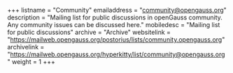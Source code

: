 +++
listname = "Community"
emailaddress = "community@opengauss.org"
description = "Mailing list for public discussions in openGauss community. Any community issues can be discussed here."
mobiledesc = "Mailing list for public discussions"
archive = "Archive"
websitelink = "https://mailweb.opengauss.org/postorius/lists/community.opengauss.org"
archivelink = "https://mailweb.opengauss.org/hyperkitty/list/community@opengauss.org"
weight =  1
+++
